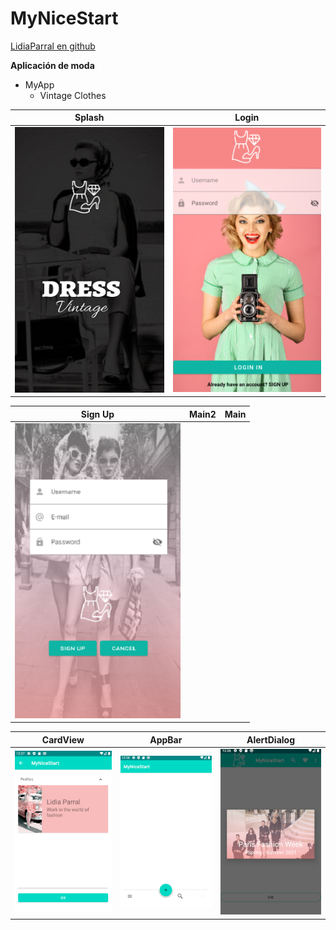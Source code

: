 # MyNiceStart

[LidiaParral en github](https://github.com/LidiaParral)

**Aplicación de moda**

* MyApp
  * Vintage Clothes


Splash | Login
------ | ------
![](img/splash.png) | ![](img/login.png)


Sign Up | Main2 | Main
------- | ----- | -----
![](img/SignUp.png) | 

CardView | AppBar | AlertDialog
-------- | ------ | -----------
![](img/CardView.png) | ![](img/BottonAppBar.png) | ![](img/AlertDialog.png)
